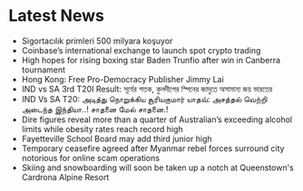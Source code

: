 # Latest News
-  Sigortacılık primleri 500 milyara koşuyor
-  Coinbase’s international exchange to launch spot crypto trading
-  High hopes for rising boxing star Baden Trunfio after win in Canberra tournament
-  Hong Kong: Free Pro-Democracy Publisher Jimmy Lai
-  IND vs SA 3rd T20I Result: সূর্যের শতক, কুলদীপের স্পিনের জাদুতে অসামান্য জয় ভারতের
-  IND Vs SA T20: அடித்து நொறுக்கிய சூரியகுமார் யாதவ்: அசத்தல் வெற்றி அடைந்த இந்தியா..! சாதனை மேல் சாதனை.!
-  Dire figures reveal more than a quarter of Australian’s exceeding alcohol limits while obesity rates reach record high
-  Fayetteville School Board may add third junior high
-  Temporary ceasefire agreed after Myanmar rebel forces surround city notorious for online scam operations
-  Skiing and snowboarding will soon be taken up a notch at Queenstown's Cardrona Alpine Resort
